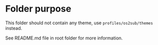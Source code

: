 # Folder purpose
This folder should not contain any theme,
use `profiles/os2sub/themes` instead.

See README.md file in root folder for more information.
